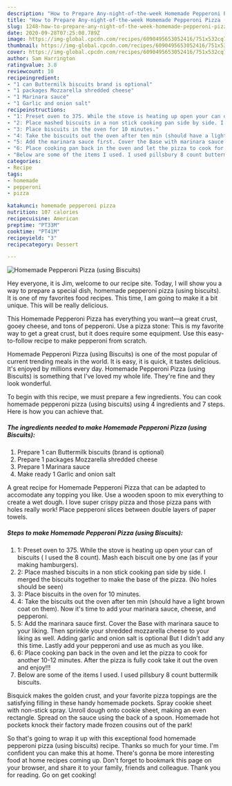 ```yaml
---
description: "How to Prepare Any-night-of-the-week Homemade Pepperoni Pizza (using Biscuits)"
title: "How to Prepare Any-night-of-the-week Homemade Pepperoni Pizza (using Biscuits)"
slug: 1248-how-to-prepare-any-night-of-the-week-homemade-pepperoni-pizza-using-biscuits
date: 2020-09-28T07:25:08.789Z
image: https://img-global.cpcdn.com/recipes/6090495653052416/751x532cq70/homemade-pepperoni-pizza-using-biscuits-recipe-main-photo.jpg
thumbnail: https://img-global.cpcdn.com/recipes/6090495653052416/751x532cq70/homemade-pepperoni-pizza-using-biscuits-recipe-main-photo.jpg
cover: https://img-global.cpcdn.com/recipes/6090495653052416/751x532cq70/homemade-pepperoni-pizza-using-biscuits-recipe-main-photo.jpg
author: Sam Harrington
ratingvalue: 3.8
reviewcount: 10
recipeingredient:
- "1 can Buttermilk biscuits brand is optional"
- "1 packages Mozzarella shredded cheese"
- "1 Marinara sauce"
- "1 Garlic and onion salt"
recipeinstructions:
- "1: Preset oven to 375. While the stove is heating up open your can of biscuits ( I used the 8 count). Mash each biscuit one by one (as if your making hamburgers)."
- "2: Place mashed biscuits in a non stick cooking pan side by side. I merged the biscuits together to make the base of the pizza. (No holes should be seen)"
- "3: Place biscuits in the oven for 10 minutes."
- "4: Take the biscuits out the oven after ten min (should have a light brown coat on them). Now it&#39;s time to add your marinara sauce, cheese, and pepperoni."
- "5: Add the marinara sauce first. Cover the Base with marinara sauce to your liking. Then sprinkle your shredded mozzarella cheese to your liking as well. Adding garlic and onion salt is optional But I didn&#39;t add any this time. Lastly add your pepperoni and use as much as you like."
- "6: Place cooking pan back in the oven and let the pizza to cook for another 10-12 minutes. After the pizza is fully cook take it out the oven and enjoy!!!"
- "Below are some of the items I used. I used pillsbury 8 count buttermilk biscuits."
categories:
- Recipe
tags:
- homemade
- pepperoni
- pizza

katakunci: homemade pepperoni pizza 
nutrition: 107 calories
recipecuisine: American
preptime: "PT33M"
cooktime: "PT41M"
recipeyield: "3"
recipecategory: Dessert

---
```



![Homemade Pepperoni Pizza (using Biscuits)](https://img-global.cpcdn.com/recipes/6090495653052416/751x532cq70/homemade-pepperoni-pizza-using-biscuits-recipe-main-photo.jpg)

Hey everyone, it is Jim, welcome to our recipe site. Today, I will show you a way to prepare a special dish, homemade pepperoni pizza (using biscuits). It is one of my favorites food recipes. This time, I am going to make it a bit unique. This will be really delicious.

This Homemade Pepperoni Pizza has everything you want—a great crust, gooey cheese, and tons of pepperoni. Use a pizza stone: This is my favorite way to get a great crust, but it does require some equipment. Use this easy-to-follow recipe to make pepperoni from scratch.

Homemade Pepperoni Pizza (using Biscuits) is one of the most popular of current trending meals in the world. It is easy, it is quick, it tastes delicious. It's enjoyed by millions every day. Homemade Pepperoni Pizza (using Biscuits) is something that I've loved my whole life. They're fine and they look wonderful.


To begin with this recipe, we must prepare a few ingredients. You can cook homemade pepperoni pizza (using biscuits) using 4 ingredients and 7 steps. Here is how you can achieve that.

<!--inarticleads1-->

##### The ingredients needed to make Homemade Pepperoni Pizza (using Biscuits):

1. Prepare 1 can Buttermilk biscuits (brand is optional)
1. Prepare 1 packages Mozzarella shredded cheese
1. Prepare 1 Marinara sauce
1. Make ready 1 Garlic and onion salt


A great recipe for Homemade Pepperoni Pizza that can be adapted to accomodate any topping you like. Use a wooden spoon to mix everything to create a wet dough. I love super crispy pizza and those pizza pans with holes really work! Place pepperoni slices between double layers of paper towels. 

<!--inarticleads2-->

##### Steps to make Homemade Pepperoni Pizza (using Biscuits):

1. 1: Preset oven to 375. While the stove is heating up open your can of biscuits ( I used the 8 count). Mash each biscuit one by one (as if your making hamburgers).
1. 2: Place mashed biscuits in a non stick cooking pan side by side. I merged the biscuits together to make the base of the pizza. (No holes should be seen)
1. 3: Place biscuits in the oven for 10 minutes.
1. 4: Take the biscuits out the oven after ten min (should have a light brown coat on them). Now it&#39;s time to add your marinara sauce, cheese, and pepperoni.
1. 5: Add the marinara sauce first. Cover the Base with marinara sauce to your liking. Then sprinkle your shredded mozzarella cheese to your liking as well. Adding garlic and onion salt is optional But I didn&#39;t add any this time. Lastly add your pepperoni and use as much as you like.
1. 6: Place cooking pan back in the oven and let the pizza to cook for another 10-12 minutes. After the pizza is fully cook take it out the oven and enjoy!!!
1. Below are some of the items I used. I used pillsbury 8 count buttermilk biscuits.


Bisquick makes the golden crust, and your favorite pizza toppings are the satisfying filling in these handy homemade pockets. Spray cookie sheet with non-stick spray. Unroll dough onto cookie sheet, making an even rectangle. Spread on the sauce using the back of a spoon. Homemade hot pockets knock their factory made frozen cousins out of the park! 

So that's going to wrap it up with this exceptional food homemade pepperoni pizza (using biscuits) recipe. Thanks so much for your time. I'm confident you can make this at home. There's gonna be more interesting food at home recipes coming up. Don't forget to bookmark this page on your browser, and share it to your family, friends and colleague. Thank you for reading. Go on get cooking!
